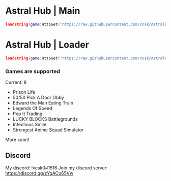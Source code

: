 # Astral Hub | Main

```lua
loadstring(game:HttpGet("https://raw.githubusercontent.com/Vcsk/AstralHub/main/Main.lua", true))()
```

# Astral Hub | Loader

```lua
loadstring(game:HttpGet("https://raw.githubusercontent.com/Vcsk/AstralHub/main/Loader.lua"))()
```

### Games are supported
Current: 8

- Prison Life
- 50/50 Pick A Door Obby
- Edward the Man Eating Train
- Legends Of Speed
- Pop It Trading
- LUCKY BLOCKS Battlegrounds
- Infectious Smile
- Strongest Anime Squad Simulator

More soon!

## Discord
My discord: !vcsk0#1516
Join my discord server:
https://discord.gg/zYqACu65Vw
